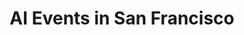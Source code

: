 ---
title: "AI Events in San Francisco"
excerpt: ""
type: collection
heat: 9342

query: item.location contains 'San Francisco'

topics:
  - AI

images:
  - url: https://upload.wikimedia.org/wikipedia/commons/thumb/f/fe/Golden_Fog%2C_San_Francisco.jpg/1200px-Golden_Fog%2C_San_Francisco.jpg
    width: 1200
    height: 800
    title: San Francisco
---